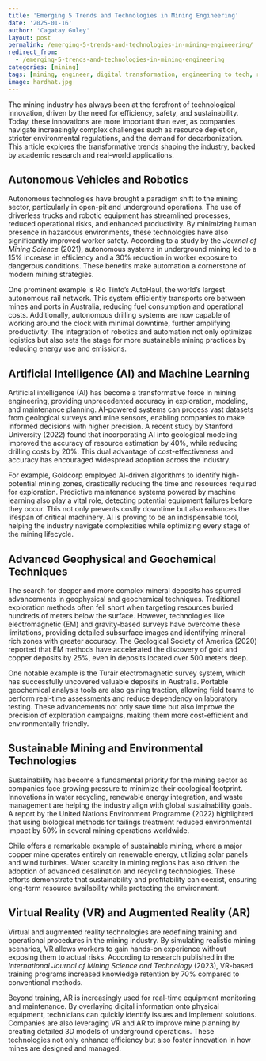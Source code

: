 ```yaml
---
title: 'Emerging 5 Trends and Technologies in Mining Engineering'
date: '2025-01-16'
author: 'Cagatay Guley'
layout: post
permalink: /emerging-5-trends-and-technologies-in-mining-engineering/
redirect_from:
  - /emerging-5-trends-and-technologies-in-mining-engineering
categories: [mining]
tags: [mining, engineer, digital transformation, engineering to tech, remote work, digital skills, data-driven decisions]
image: hardhat.jpg
---
```


The mining industry has always been at the forefront of technological innovation, driven by the need for efficiency, safety, and sustainability. Today, these innovations are more important than ever, as companies navigate increasingly complex challenges such as resource depletion, stricter environmental regulations, and the demand for decarbonization. This article explores the transformative trends shaping the industry, backed by academic research and real-world applications.

## Autonomous Vehicles and Robotics

Autonomous technologies have brought a paradigm shift to the mining sector, particularly in open-pit and underground operations. The use of driverless trucks and robotic equipment has streamlined processes, reduced operational risks, and enhanced productivity. By minimizing human presence in hazardous environments, these technologies have also significantly improved worker safety. According to a study by the *Journal of Mining Science* (2021), autonomous systems in underground mining led to a 15% increase in efficiency and a 30% reduction in worker exposure to dangerous conditions. These benefits make automation a cornerstone of modern mining strategies.

One prominent example is Rio Tinto’s AutoHaul, the world’s largest autonomous rail network. This system efficiently transports ore between mines and ports in Australia, reducing fuel consumption and operational costs. Additionally, autonomous drilling systems are now capable of working around the clock with minimal downtime, further amplifying productivity. The integration of robotics and automation not only optimizes logistics but also sets the stage for more sustainable mining practices by reducing energy use and emissions.

## Artificial Intelligence (AI) and Machine Learning

Artificial intelligence (AI) has become a transformative force in mining engineering, providing unprecedented accuracy in exploration, modeling, and maintenance planning. AI-powered systems can process vast datasets from geological surveys and mine sensors, enabling companies to make informed decisions with higher precision. A recent study by Stanford University (2022) found that incorporating AI into geological modeling improved the accuracy of resource estimation by 40%, while reducing drilling costs by 20%. This dual advantage of cost-effectiveness and accuracy has encouraged widespread adoption across the industry.

For example, Goldcorp employed AI-driven algorithms to identify high-potential mining zones, drastically reducing the time and resources required for exploration. Predictive maintenance systems powered by machine learning also play a vital role, detecting potential equipment failures before they occur. This not only prevents costly downtime but also enhances the lifespan of critical machinery. AI is proving to be an indispensable tool, helping the industry navigate complexities while optimizing every stage of the mining lifecycle.

## Advanced Geophysical and Geochemical Techniques

The search for deeper and more complex mineral deposits has spurred advancements in geophysical and geochemical techniques. Traditional exploration methods often fell short when targeting resources buried hundreds of meters below the surface. However, technologies like electromagnetic (EM) and gravity-based surveys have overcome these limitations, providing detailed subsurface images and identifying mineral-rich zones with greater accuracy. The Geological Society of America (2020) reported that EM methods have accelerated the discovery of gold and copper deposits by 25%, even in deposits located over 500 meters deep.

One notable example is the Turair electromagnetic survey system, which has successfully uncovered valuable deposits in Australia. Portable geochemical analysis tools are also gaining traction, allowing field teams to perform real-time assessments and reduce dependency on laboratory testing. These advancements not only save time but also improve the precision of exploration campaigns, making them more cost-efficient and environmentally friendly.

## Sustainable Mining and Environmental Technologies

Sustainability has become a fundamental priority for the mining sector as companies face growing pressure to minimize their ecological footprint. Innovations in water recycling, renewable energy integration, and waste management are helping the industry align with global sustainability goals. A report by the United Nations Environment Programme (2022) highlighted that using biological methods for tailings treatment reduced environmental impact by 50% in several mining operations worldwide.

Chile offers a remarkable example of sustainable mining, where a major copper mine operates entirely on renewable energy, utilizing solar panels and wind turbines. Water scarcity in mining regions has also driven the adoption of advanced desalination and recycling technologies. These efforts demonstrate that sustainability and profitability can coexist, ensuring long-term resource availability while protecting the environment.

## Virtual Reality (VR) and Augmented Reality (AR)

Virtual and augmented reality technologies are redefining training and operational procedures in the mining industry. By simulating realistic mining scenarios, VR allows workers to gain hands-on experience without exposing them to actual risks. According to research published in the *International Journal of Mining Science and Technology* (2023), VR-based training programs increased knowledge retention by 70% compared to conventional methods.

Beyond training, AR is increasingly used for real-time equipment monitoring and maintenance. By overlaying digital information onto physical equipment, technicians can quickly identify issues and implement solutions. Companies are also leveraging VR and AR to improve mine planning by creating detailed 3D models of underground operations. These technologies not only enhance efficiency but also foster innovation in how mines are designed and managed.

